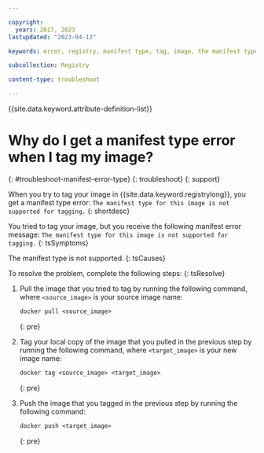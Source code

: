 ```yaml
---

copyright:
  years: 2017, 2023
lastupdated: "2023-04-12"

keywords: error, registry, manifest type, tag, image, the manifest type for this image is not supported for tagging

subcollection: Registry

content-type: troubleshoot

---
```


{{site.data.keyword.attribute-definition-list}}

# Why do I get a manifest type error when I tag my image?
{: #troubleshoot-manifest-error-type}
{: troubleshoot}
{: support}

When you try to tag your image in {{site.data.keyword.registrylong}}, you get a manifest type error: `The manifest type for this image is not supported for tagging.`
{: shortdesc}

You tried to tag your image, but you receive the following manifest error message: `The manifest type for this image is not supported for tagging.`
{: tsSymptoms}

The manifest type is not supported.
{: tsCauses}

To resolve the problem, complete the following steps:
{: tsResolve}

1. Pull the image that you tried to tag by running the following command, where `<source_image>` is your source image name:

    ```txt
    docker pull <source_image>
    ```
    {: pre}

2. Tag your local copy of the image that you pulled in the previous step by running the following command, where `<target_image>` is your new image name:

    ```txt
    docker tag <source_image> <target_image>
    ```
    {: pre}

3. Push the image that you tagged in the previous step by running the following command:

    ```txt
    docker push <target_image>
    ```
    {: pre}
